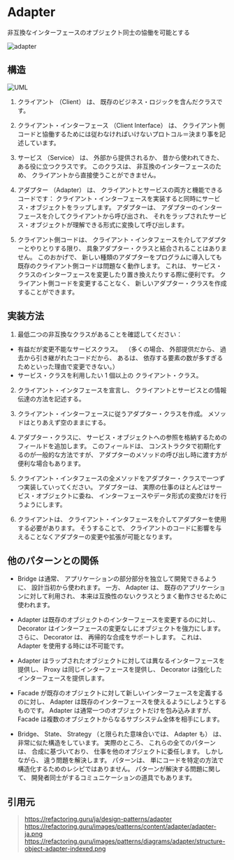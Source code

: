 # Adapter

非互換なインターフェースのオブジェクト同士の協働を可能とする

![adapter](https://refactoring.guru/images/patterns/content/adapter/adapter-ja.png)

## 構造
![UML](https://refactoring.guru/images/patterns/diagrams/adapter/structure-object-adapter-indexed.png)

1. クライアント （Client） は、 既存のビジネス・ロジックを含んだクラスです。

2. クライアント・インターフェース （Client Interface） は、 クライアント側コードと協働するためには従わなければいけないプロトコル＝決まり事を記述しています。

3. サービス （Service） は、 外部から提供されるか、 昔から使われてきた、 ある役に立つクラスです。 このクラスは、 非互換のインターフェースのため、 クライアントから直接使うことができません。

4. アダプター （Adapter） は、 クライアントとサービスの両方と機能できるコードです： クライアント・インターフェースを実装すると同時にサービス・オブジェクトをラップします。 アダプターは、 アダプターのインターフェースを介してクライアントから呼び出され、 それをラップされたサービス・オブジェクトが理解できる形式に変換して呼び出します。

5. クライアント側コードは、 クライアント・インタフェースを介してアダプターとやりとりする限り、 具象アダプター・クラスと結合されることはありません。 このおかげで、 新しい種類のアダプターをプログラムに導入しても既存のクライアント側コードは問題なく動作します。 これは、 サービス・クラスのインターフェースを変更したり置き換えたりする際に便利です。 クライアント側コードを変更することなく、 新しいアダプター・クラスを作成することができます。

## 実装方法
1. 最低二つの非互換なクラスがあることを確認してください：

  - 有益だが変更不能なサービスクラス。 ​ （多くの場合、 外部提供だから、 過去から引き継がれたコードだから、 あるは、 依存する要素の数が多すぎるためといった理由で変更できない。）
  - サービス・クラスを利用したい 1 個以上の クライアント・クラス。

2. クライアント・インタフェースを宣言し、 クライアントとサービスとの情報伝達の方法を記述する。

3. クライアント・インターフェースに従うアダプター・クラスを作成。 メソッドはとりあえず空のままにする。

4. アダプター・クラスに、 サービス・オブジェクトへの参照を格納するためのフィールドを追加します。 このフィールドは、 コンストラクタで初期化するのが一般的な方法ですが、 アダプターのメソッドの呼び出し時に渡す方が便利な場合もあります。

5. クライアント・インタフェースの全メソッドをアダプター・クラスで一つずつ実装していってください。 アダプターは、 実際の仕事のほとんどはサービス・オブジェクトに委ね、 インターフェースやデータ形式の変換だけを行うようにします。

6. クライアントは、 クライアント・インタフェースを介してアダプターを使用する必要があります。 そうすることで、 クライアントのコードに影響を与えることなくアダプターの変更や拡張が可能となります。

## 他のパターンとの関係
- Bridge は通常、 アプリケーションの部分部分を独立して開発できるように、 設計当初から使われます。 一方、 Adapter は、 既存のアプリケーションに対して利用され、 本来は互換性のないクラスとうまく動作させるために使われます。

- Adapter は既存のオブジェクトのインターフェースを変更するのに対し、 Decorator はインターフェースの変更なしにオブジェクトを強力にします。 さらに、 Decorator は、 再帰的な合成をサポートします。 これは、 Adapter を使用する時には不可能です。

- Adapter はラップされたオブジェクトに対しては異なるインターフェースを提供し、 Proxy は同じインターフェースを提供し、 Decorator は強化したインターフェースを提供します。

- Facade が既存のオブジェクトに対して新しいインターフェースを定義するのに対し、 Adapter は既存のインターフェースを使えるようにしようとするものです。 Adapter は通常一つのオブジェクトだけを包み込みますが、 Facade は複数のオブジェクトからなるサブシステム全体を相手にします。

- Bridge、 State、 Strategy （と限られた意味合いでは、 Adapter も） は、 非常に似た構造をしています。 実際のところ、 これらの全てのパターンは、 合成に基づいており、 仕事を他のオブジェクトに委任します。 しかしながら、 違う問題を解決します。 パターンは、 単にコードを特定の方法で構造化するためのレシピではありません。 パターンが解決する問題に関して、 開発者同士がするコミュニケーションの道具でもあります。

## 引用元

> https://refactoring.guru/ja/design-patterns/adapter
> https://refactoring.guru/images/patterns/content/adapter/adapter-ja.png
> https://refactoring.guru/images/patterns/diagrams/adapter/structure-object-adapter-indexed.png